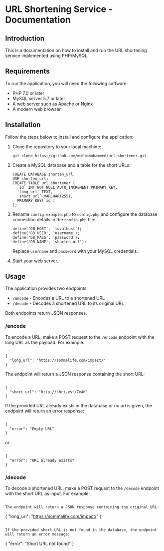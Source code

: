 # URL Shortening Service - Documentation

## Introduction

This is a documentation on how to install and run the URL shortening service implemented using PHP/MySQL.

## Requirements

To run the application, you will need the following software:

- PHP 7.0 or later
- MySQL server 5.7 or later
- A web server such as Apache or Nginx
- A modern web browser

## Installation

Follow the steps below to install and configure the application:

1. Clone the repository to your local machine:

   ```
   git clone https://github.com/mufidmohammed/url_shortener.git
   ```

2. Create a MySQL database and a table for the short URLs:

   ```
   CREATE DATABASE shorten_url;
   USE shorten_url;
   CREATE TABLE url_shortener (
     `id` INT NOT NULL AUTO_INCREMENT PRIMARY KEY,
     `long_url` TEXT,
     `short_url` VARCHAR(255),
     PRIMARY KEY(`id`)
   );
   ```

3. Rename `config.example.php` to `config.php` and configure the database connection details in the `config.php` file:

   ```
   define('DB_HOST', 'localhost');
   define('DB_USER', 'username');
   define('DB_PASS', 'password');
   define('DB_NAME', 'shorten_url');
   ```

   Replace `username` and `password` with your MySQL credentials.

4. Start your web server.

## Usage

The application provides two endpoints:

- `/encode` - Encodes a URL to a shortened URL
- `/decode` - Decodes a shortened URL to its original URL

Both endpoints return JSON responses.

### /encode

To encode a URL, make a POST request to the `/encode` endpoint with the long URL as the payload. For example:

```

{
  "long_url": "https://sommalife.com/impact/"
}
```

The endpoint will return a JSON response containing the short URL:

```

{
  "short_url": "http://shrt.est/ZeAK"
}
```

If the provided URL already exists in the database or no url is given, the endpoint will return an error response:

```

{
  "error": "Empty URL"
}
```

or

```

{
  "error": "URL already exists"
}
```

### /decode

To decode a shortened URL, make a POST request to the `/decode` endpoint with the short URL as input. For example:


```

The endpoint will return a JSON response containing the original URL:

```

{
  "long_url": "https://sommalife.com/impact/"
}
```

If the provided short URL is not found in the database, the endpoint will return an error message:

```

{
  "error": "Short URL not found"
}
```